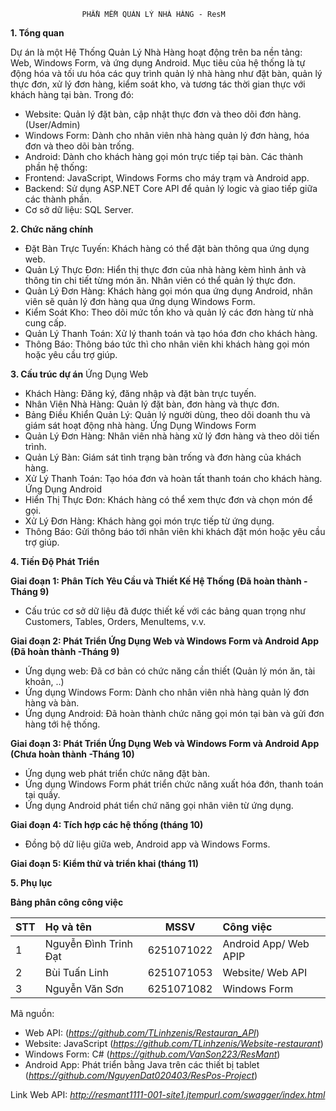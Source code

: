 					PHẦN MỀM QUẢN LÝ NHÀ HÀNG - ResM

**1. Tổng quan**

Dự án  là một Hệ Thống Quản Lý Nhà Hàng hoạt động trên ba nền tảng: Web, Windows Form, và ứng dụng Android.
Mục tiêu của hệ thống là tự động hóa và tối ưu hóa các quy trình quản lý nhà hàng như đặt bàn, quản lý thực đơn,
 xử lý đơn hàng, kiểm soát kho, và tương tác thời gian thực với khách hàng tại bàn.
Trong đó:
 - Website: Quản lý đặt bàn, cập nhật thực đơn và theo dõi đơn hàng. (User/Admin)
 - Windows Form: Dành cho nhân viên nhà hàng quản lý đơn hàng, hóa đơn và theo dõi bàn trống.
 - Android: Dành cho khách hàng gọi món trực tiếp tại bàn.
Các thành phần hệ thống:
- Frontend: JavaScript, Windows Forms cho máy trạm và Android app.
- Backend: Sử dụng ASP.NET Core API để quản lý logic và giao tiếp giữa các thành phần.
- Cơ sở dữ liệu: SQL Server.
  
**2. Chức năng chính**
- Đặt Bàn Trực Tuyến: Khách hàng có thể đặt bàn thông qua ứng dụng web.
- Quản Lý Thực Đơn: Hiển thị thực đơn của nhà hàng kèm hình ảnh và thông tin chi tiết từng món ăn. Nhân viên có thể quản lý thực đơn.
- Quản Lý Đơn Hàng: Khách hàng gọi món qua ứng dụng Android, nhân viên sẽ quản lý đơn hàng qua ứng dụng Windows Form.
- Kiểm Soát Kho: Theo dõi mức tồn kho và quản lý các đơn hàng từ nhà cung cấp.
- Quản Lý Thanh Toán: Xử lý thanh toán và tạo hóa đơn cho khách hàng.
- Thông Báo: Thông báo tức thì cho nhân viên khi khách hàng gọi món hoặc yêu cầu trợ giúp.
  
**3. Cấu trúc dự án**
Ứng Dụng Web
- Khách Hàng: Đăng ký, đăng nhập và đặt bàn trực tuyến.
- Nhân Viên Nhà Hàng: Quản lý đặt bàn, đơn hàng và thực đơn.
- Bảng Điều Khiển Quản Lý: Quản lý người dùng, theo dõi doanh thu và giám sát hoạt động nhà hàng.
Ứng Dụng Windows Form
- Quản Lý Đơn Hàng: Nhân viên nhà hàng xử lý đơn hàng và theo dõi tiến trình.
- Quản Lý Bàn: Giám sát tình trạng bàn trống và đơn hàng của khách hàng.
- Xử Lý Thanh Toán: Tạo hóa đơn và hoàn tất thanh toán cho khách hàng.
Ứng Dụng Android
- Hiển Thị Thực Đơn: Khách hàng có thể xem thực đơn và chọn món để gọi.
- Xử Lý Đơn Hàng: Khách hàng gọi món trực tiếp từ ứng dụng.
- Thông Báo: Gửi thông báo tới nhân viên khi khách đặt món hoặc yêu cầu trợ giúp.

**4. Tiến Độ Phát Triển**

**Giai đoạn 1: Phân Tích Yêu Cầu và Thiết Kế Hệ Thống (Đã hoàn thành - Tháng 9)**
- Cấu trúc cơ sở dữ liệu đã được thiết kế với các bảng quan trọng như Customers, Tables, Orders, MenuItems, v.v.

**Giai đoạn 2: Phát Triển Ứng Dụng Web và Windows Form và Android App (Đã hoàn thành -Tháng 9)**
- Ứng dụng web: Đã cơ bản có chức năng cần thiết (Quản lý món ăn, tài khoản, ..)
- Ứng dụng Windows Form: Dành cho nhân viên nhà hàng quản lý đơn hàng và bàn.
- Ứng dụng Android: Đã hoàn thành chức năng gọi món tại bàn và gửi đơn hàng tới hệ thống.

**Giai đoạn 3: Phát Triển Ứng Dụng Web và Windows Form và Android App (Chưa hoàn thành -Tháng 10)**
- Ứng dụng web phát triển chức năng đặt bàn.
- Ứng dụng Windows Form phát triển chức năng xuất hóa đớn, thanh toán tại quầy.
- Ứng dụng Android phát tiển chứ năng gọi nhân viên từ ứng dụng.

**Giai đoạn 4: Tích hợp các hệ thống (tháng 10)**
- Đồng bộ dữ liệu giữa web, Android app và Windows Forms.

**Giai đoạn 5: Kiểm thử và triển khai (tháng 11)**

**5. Phụ lục**

**Bảng phân công công việc**

| STT |       Họ và tên        |     MSSV    |       Công việc       | 
| --- |:----------------------|:-----------:| :---------------------|
|  1  | Nguyễn Đình Trinh Đạt  | 6251071022  | Android App/ Web APIP |
|  2  | Bùi Tuấn Linh          | 6251071053  | Website/ Web API      |
|  3  | Nguyễn Văn Sơn         | 6251071082  | Windows Form          |

Mã nguồn:
- Web API: (_https://github.com/TLinhzenis/Restauran_API_)
- Website: JavaScript (_https://github.com/TLinhzenis/Website-restaurant_)
- Windows Form: C# (_https://github.com/VanSon223/ResMant_)
- Android App: Phát triển bằng Java trên các thiết bị tablet (_https://github.com/NguyenDat020403/ResPos-Project_)

Link Web API: _http://resmant1111-001-site1.jtempurl.com/swagger/index.html_

